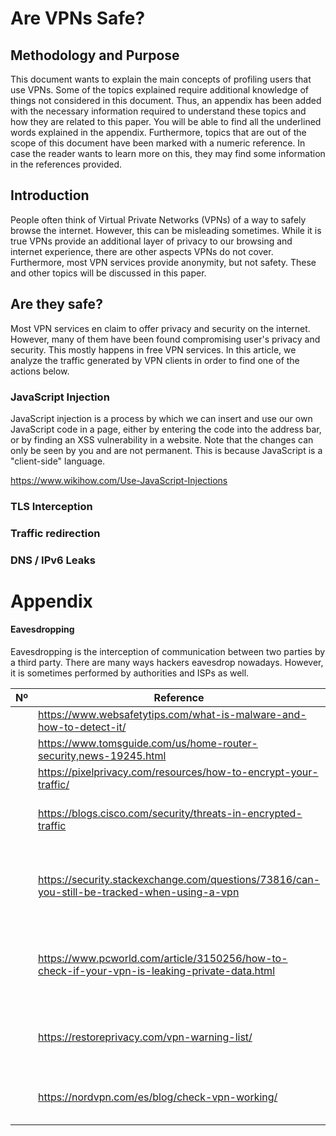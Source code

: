 # Are VPNs Safe?

## Methodology and Purpose

This document wants to explain the main concepts of profiling users that use VPNs. Some of the topics explained require additional knowledge of things not considered in this document. Thus, an appendix has been added with the necessary information required to understand these topics and how they are related to this paper. You will be able to find all the underlined words explained in the appendix. Furthermore, topics that are out of the scope of this document have been marked with a numeric reference. In case the reader wants to learn more on this, they may find some information in the references provided.

## Introduction

People often think of Virtual Private Networks (VPNs) of a way to safely browse the internet. However, this can be misleading sometimes. While it is true VPNs provide an additional layer of privacy to our browsing and internet experience, there are other aspects VPNs do not cover. Furthermore, most VPN services provide anonymity, but not safety. These and other topics will be discussed in this paper.

## Are they safe?

Most VPN services en claim to offer privacy and security on the internet. However, many of them have been found compromising user's privacy and security. This mostly happens in free VPN services. In this article, we analyze the traffic generated by VPN clients in order to find one of the actions below.

### JavaScript Injection

JavaScript injection is a process by which we can insert and use our own JavaScript code in a page, either by entering the code into the address bar, or by finding an XSS vulnerability in a website. Note that the  changes can only be seen by you and are not permanent. This is because  JavaScript is a "client-side" language.

https://www.wikihow.com/Use-JavaScript-Injections

### TLS Interception

### Traffic redirection

### DNS / IPv6 Leaks



# Appendix

#### Eavesdropping

Eavesdropping is the interception of communication between two parties by a third party. There are many ways hackers eavesdrop nowadays. However, it is sometimes performed by authorities and ISPs as well.



| Nº   | Reference                                                    | Date       | Content                                    |      |
| ---- | ------------------------------------------------------------ | ---------- | ------------------------------------------ | ---- |
|      | https://www.websafetytips.com/what-is-malware-and-how-to-detect-it/ | 27/08/2020 | About malware                              |      |
|      | https://www.tomsguide.com/us/home-router-security,news-19245.html | 27/08/2020 | Router security                            | *    |
|      | https://pixelprivacy.com/resources/how-to-encrypt-your-traffic/ | 27/08/2020 | Encryption                                 | *    |
|      | https://blogs.cisco.com/security/threats-in-encrypted-traffic | 27/08/2020 | Security threats in encrypted traffic      | *    |
|      | https://security.stackexchange.com/questions/73816/can-you-still-be-tracked-when-using-a-vpn | 08/09/2020 | Can you still be tracked when using a VPN? | *    |
|      | https://www.pcworld.com/article/3150256/how-to-check-if-your-vpn-is-leaking-private-data.html | 08/09/2020 | Is your VPN secure? How to check for leaks | *    |
|      | https://restoreprivacy.com/vpn-warning-list/                 | 08/09/2020 | VPN Warning List – Is your VPN safe?       |      |
|      | https://nordvpn.com/es/blog/check-vpn-working/               | 08/09/2020 | How to check if VPN is working             | *    |
